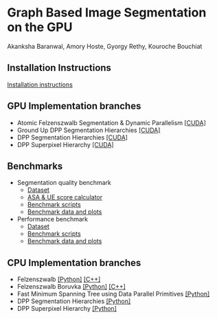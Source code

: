# Graph Based Image Segmentation on the GPU

Akanksha Baranwal, Amory Hoste, Gyorgy Rethy, Kouroche Bouchiat


## Installation Instructions
[Installation instructions](https://github.com/akankshabaranwal/graph-algorithm-image-segmentation-GPGPU/-/blob/master/installation.md)


## GPU Implementation branches

- Atomic Felzenszwalb Segmentation & Dynamic Parallelism [[CUDA]](https://github.com/akankshabaranwal/graph-algorithm-image-segmentation-GPGPU/-/tree/cuda-mst-naive)
- Ground Up DPP Segmentation Hierarchies [[CUDA]](https://github.com/akankshabaranwal/graph-algorithm-image-segmentation-GPGPU/-/tree/boruvka_fastMST_fixingSegments_v1)
- DPP Segmentation Hierarchies [[CUDA]](https://github.com/akankshabaranwal/graph-algorithm-image-segmentation-GPGPU/-/tree/fastmst_segment)
- DPP Superpixel Hierarchy [[CUDA]](https://github.com/akankshabaranwal/graph-algorithm-image-segmentation-GPGPU/-/tree/superpixel_gpu)


## Benchmarks

- Segmentation quality benchmark
  - [Dataset](https://github.com/akankshabaranwal/graph-algorithm-image-segmentation-GPGPU/-/tree/benchmarking/dataset)
  - [ASA & UE score calculator](https://github.com/akankshabaranwal/graph-algorithm-image-segmentation-GPGPU/-/tree/comparetool)
  - [Benchmark scripts](https://github.com/akankshabaranwal/graph-algorithm-image-segmentation-GPGPU/-/tree/benchmarking)
  - [Benchmark data and plots](https://github.com/akankshabaranwal/graph-algorithm-image-segmentation-GPGPU/-/tree/correct-benchmark-plots)
- Performance benchmark
  - [Dataset](https://github.com/akankshabaranwal/graph-algorithm-image-segmentation-GPGPU/-/tree/performance_benchmark/dataset/jpg)
  - [Benchmark scripts](https://github.com/akankshabaranwal/graph-algorithm-image-segmentation-GPGPU/-/tree/performance_benchmark/performance_benchmark)
  - [Benchmark data and plots](https://github.com/akankshabaranwal/graph-algorithm-image-segmentation-GPGPU/-/tree/performance_benchmark/performance_plots)


## CPU Implementation branches

- Felzenszwalb [[Python]](https://github.com/akankshabaranwal/graph-algorithm-image-segmentation-GPGPU/-/tree/felzenszwalb_python) [[C++]](https://github.com/akankshabaranwal/graph-algorithm-image-segmentation-GPGPU/-/tree/felzenswlab_baseline)
- Felzenszwalb Boruvka [[Python]](https://github.com/akankshabaranwal/graph-algorithm-image-segmentation-GPGPU/-/tree/boruvka_sequential_python) [[C++]](https://github.com/akankshabaranwal/graph-algorithm-image-segmentation-GPGPU/-/tree/felzenszwalb_Boruvka_cpp)
- Fast Minimum Spanning Tree using Data Parallel Primitives [[Python]](https://github.com/akankshabaranwal/graph-algorithm-image-segmentation-GPGPU/-/tree/fastmst_python)
- DPP Segmentation Hierarchies [[Python]](https://github.com/akankshabaranwal/graph-algorithm-image-segmentation-GPGPU/-/tree/hierarchies_python)
- DPP Superpixel Hierarchy [[Python]](https://github.com/akankshabaranwal/graph-algorithm-image-segmentation-GPGPU/-/tree/superpixel_hierarchy)





